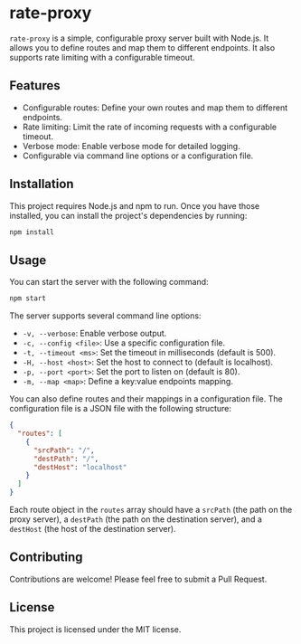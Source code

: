 # rate-proxy

`rate-proxy` is a simple, configurable proxy server built with Node.js. It allows you to define routes and map them to different endpoints. It also supports rate limiting with a configurable timeout.

## Features

- Configurable routes: Define your own routes and map them to different endpoints.
- Rate limiting: Limit the rate of incoming requests with a configurable timeout.
- Verbose mode: Enable verbose mode for detailed logging.
- Configurable via command line options or a configuration file.

## Installation

This project requires Node.js and npm to run. Once you have those installed, you can install the project's dependencies by running:

```bash
npm install
```

## Usage

You can start the server with the following command:

```bash
npm start
```

The server supports several command line options:

- `-v, --verbose`: Enable verbose output.
- `-c, --config <file>`: Use a specific configuration file.
- `-t, --timeout <ms>`: Set the timeout in milliseconds (default is 500).
- `-H, --host <host>`: Set the host to connect to (default is localhost).
- `-p, --port <port>`: Set the port to listen on (default is 80).
- `-m, --map <map>`: Define a key:value endpoints mapping.

You can also define routes and their mappings in a configuration file. The configuration file is a JSON file with the following structure:

```json
{
  "routes": [
    {
      "srcPath": "/",
      "destPath": "/",
      "destHost": "localhost"
    }
  ]
}
```

Each route object in the `routes` array should have a `srcPath` (the path on the proxy server), a `destPath` (the path on the destination server), and a `destHost` (the host of the destination server).

## Contributing

Contributions are welcome! Please feel free to submit a Pull Request.

## License

This project is licensed under the MIT license.
